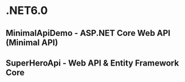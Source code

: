 # .NET6.0

## MinimalApiDemo - ASP.NET Core Web API (Minimal API)
## SuperHeroApi - Web API & Entity Framework Core
